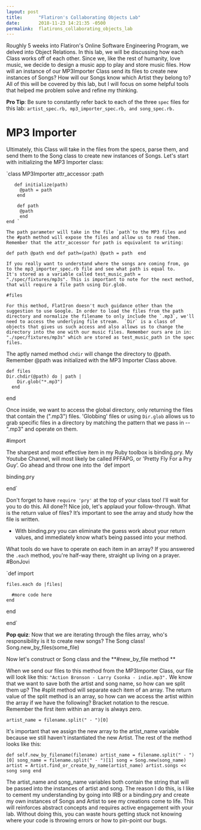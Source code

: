 ```yaml
---
layout: post
title:      "Flatiron's Collaborating Objects Lab"
date:       2018-11-23 14:21:35 -0500
permalink:  flatirons_collaborating_objects_lab
---
```



Roughly 5 weeks into Flatiron's Online Software Engineering Program, we delved into Object Relations. In this lab, we will be discussing how each Class works off of each other. 
Since we, like the rest of humanity, love music, we decide to design a music app to play and store music files. How will an instance of our MP3Importer Class send its files to create new instances of Songs? How will our Songs know which Artist they belong to? All of this will be covered by this lab, but I will focus on some helpful tools that helped me problem solve and refine my thinking. 


**Pro Tip**: Be sure to constantly refer back to each of the three `spec` files for this lab: `artist_spec.rb, mp3_importer_spec.rb, and song_spec.rb.` 


# MP3 Importer 

Ultimately, this Class will take in the files from the specs, parse them, and send them to the Song class to create new instances of Songs. Let's start with initializing the MP3 Importer class: 

`class MP3Importer
  attr_accessor :path

       def initialize(path)
         @path = path
        end

        def path
         @path
         end
	end `
	
	The path parameter will take in the file `path`to the MP3 files and the #path method will expose the files and allow us to read them. Remember that the attr_accessor for path is equivalent to writing:
	
 `def path
	   @path
	end
  def path=(path)
    @path = path 
  end`
	
	If you really want to understand where the songs are coming from, go to the mp3_importer_spec.rb file and see what path is equal to. 
	It's stored as a variable called test_music_path = "./spec/fixtures/mp3s". This is important to note for the next method, that will require a file path using Dir.glob. 
	
	#files
	
	For this method, FlatIron doesn't much guidance other than the suggestion to use Google. In order to load the files from the path directory and normalize the filename to only include the `.mp3`, we'll need to access the underlying file stream.  `Dir` is a class of objects that gives us such access and also allows us to change the directory into the one with our music files. Remember ours are in in: "./spec/fixtures/mp3s" which are stored as test_music_path in the spec files. 
	
The aptly named method `chdir` will change the directory to @path. Remember @path was initialized with the MP3 Importer Class above. 
	
	def files
    Dir.chdir(@path) do | path |
        Dir.glob("*.mp3")
      end
  end
	
Once inside, we want to access the global directory, only returning the files that contain the (".mp3") files. 'Globbing' files or using `Dir.glob` allows us to grab specific files in a directory by matching the pattern that we pass in --".mp3" and operate on them. 
	
 #import
 
 The sharpest and most effective item in my Ruby toolbox is  binding.pry. My Youtube Channel, will most likely be called PFFAPG, or 'Pretty Fly For a Pry Guy’. Go ahead and throw one into the `def import
 
 binding.pry
 
 end`
 
Don't forget to have `require 'pry'` at the top of your class too! I'll wait for you to do this. All done?! Nice job, let's applaud your follow-through. What is the return value of files? It’s important to see the array and study how the file is written. 

* With binding.pry you can eliminate the guess work about your return values, and immediately know what’s being passed into your method. 

What tools do we have to operate on each item in an array? If you answered the `.each` method, you're half-way there, straight up living on a prayer. #BonJovi

  `def import

    files.each do |files|
	
      #more code here 
    end
	
  end


end`

**Pop quiz**: Now that we are iterating through the files array, who's responsibility is it to create new songs? The Song class! 
Song.new_by_files(some_file) 

Now let's construct or Song class and the **#new_by_file method **

When we send our files to this method from the MP3Importer Class, our file will look like this: `"Action Bronson - Larry Csonka - indie.mp3".` We know that we want to save both the artist and song name, so how can we split them up? The #split method will separate each item of an array. The return value of the split method is an array, so how can we access the artist within the array if we have the following? Bracket notation to the rescue. Remember the first item within an array is always zero.

`artist_name = filename.split(" - ")[0]`

It's important that we assign the new array to the artist_name variable because we still haven't instantiated the new Artist. The rest of the method looks like this:

`def self.new_by_filename(filename)
artist_name = filename.split(" - ")[0]
    song_name = filename.split(" - ")[1]
   song = Song.new(song_name)
   artist = Artist.find_or_create_by_name(artist_name)
   artist.songs << song
   song
end`

The artist_name and song_name variables both contain the string that will be passed into the instances of artist and song. The reason I do this, is I like to cement my understanding by going into IRB or a binding.pry and create my own instances of Songs and Artist to see my creations come to life. This will reinforces abstract concepts and requires active engagement with your lab. Without doing this, you can waste hours getting stuck not knowing where your code is throwing errors or how to pin-point our bugs. 

